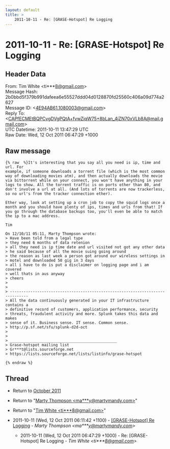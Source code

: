 ```yaml
---
layout: default
title: >
    2011-10-11 - Re: [GRASE-Hotspot] Re Logging
---
```


# 2011-10-11 - Re: [GRASE-Hotspot] Re Logging

## Header Data

From: Tim White \<ti***8@gmail.com\><br>
Message Hash: 2b0bbd5f379b991dafeea6e55527ddd04d0128870fd25560c406a09d774a2627<br>
Message ID: \<4E94AB61.1080003@gmail.com\><br>
Reply To: \<CAPfECMEtBQPCvgDVgPQtA+fvwZiqW75+8bLan_4jZN70xVLb8A@mail.gmail.com\><br>
UTC Datetime: 2011-10-11 13:47:29 UTC<br>
Raw Date: Wed, 12 Oct 2011 06:47:29 +1000<br>

## Raw message

```
{% raw  %}It's interesting that you say all you need is ip, time and url. For 
example, if someone downloads a torrent file (which is the most common 
way of downloading movies atm), and then actually downloads the movie 
via bittorrent while on your connect, you won't have anything in your 
logs to show. All the torrent traffic is on ports other than 80, and 
don't involve a url at all. (And lots of torrents are now trackerless, 
so no url's from the tracker connection ether).

Ether way, look at setting up a cron job to copy the squid logs once a 
month and you should have plenty of ips, times and urls from that! If 
you go through the database backups too, you'll even be able to match 
the ip to a mac address.

Tim

On 12/10/11 05:11, Marty Thompson wrote:
> Have been told from a legal type
> they need 6 months of data retenion
> all they need is ip time date and url visited not got any other data
> he said because of all the movie suing going around
> the reason as last week a person got around our wireless settings in 
> motel and downloaded 50 gig in 3 days
> all i have to do is put a disclaimer on logging page and i am covered
> well thats in aus anyway
> cheers
>
>
> ------------------------------------------------------------------------------
> All the data continuously generated in your IT infrastructure contains a
> definitive record of customers, application performance, security
> threats, fraudulent activity and more. Splunk takes this data and makes
> sense of it. Business sense. IT sense. Common sense.
> http://p.sf.net/sfu/splunk-d2d-oct
>
>
> _______________________________________________
> Grase-hotspot mailing list
> Gr***t@lists.sourceforge.net
> https://lists.sourceforge.net/lists/listinfo/grase-hotspot

{% endraw %}
```

## Thread

+ Return to [October 2011](/archive/2011/10)

+ Return to "[Marty Thompson <ma***y<span>@</span>martymandy.com>](/authors/ma___y_at_martymandy_com)"
+ Return to "[Tim White <ti***8<span>@</span>gmail.com>](/authors/ti___8_at_gmail_com)"

+ 2011-10-11 (Wed, 12 Oct 2011 06:11:42 +1100) - [[GRASE-Hotspot] Re Logging](/archive/2011/10/122b197b733d18ef36438a8b99fcd1be3b341c56f1fc620c961134aa1bb521ba) - _Marty Thompson \<ma***y@martymandy.com\>_
  + 2011-10-11 (Wed, 12 Oct 2011 06:47:29 +1000) - Re: [GRASE-Hotspot] Re Logging - _Tim White \<ti***8@gmail.com\>_

